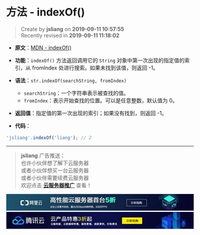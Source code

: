 方法 - indexOf()
===

> Create by **jsliang** on **2019-09-11 10:57:55**  
> Recently revised in **2019-09-11 11:18:02**

* **原文**：[MDN - indexOf()](https://developer.mozilla.org/zh-CN/docs/Web/JavaScript/Reference/Global_Objects/String/indexOf)

* **功能**：`indexOf()` 方法返回调用它的 `String` 对象中第一次出现的指定值的索引，从 fromIndex 处进行搜索。如果未找到该值，则返回 -1。

* **语法**：`str.indexOf(searchString, fromIndex)`
  * `searchString`：一个字符串表示被查找的值。
  * `fromIndex`：表示开始查找的位置。可以是任意整数，默认值为 0。

* **返回值**：指定值的第一次出现的索引；如果没有找到，则返回 -1。

* **代码**：

```js
'jsliang'.indexOf('liang'); // 2
```

---

> **jsliang** 广告推送：  
> 也许小伙伴想了解下云服务器  
> 或者小伙伴想买一台云服务器  
> 或者小伙伴需要续费云服务器  
> 欢迎点击 **[云服务器推广](https://github.com/LiangJunrong/document-library/blob/master/other-library/Monologue/%E7%A8%B3%E9%A3%9F%E8%89%B0%E9%9A%BE.md)** 查看！

[![图](../../../../public-repertory/img/z-small-seek-ali-3.jpg)](https://promotion.aliyun.com/ntms/act/qwbk.html?userCode=w7hismrh)
[![图](../../../../public-repertory/img/z-small-seek-tencent-2.jpg)](https://cloud.tencent.com/redirect.php?redirect=1014&cps_key=49f647c99fce1a9f0b4e1eeb1be484c9&from=console)

